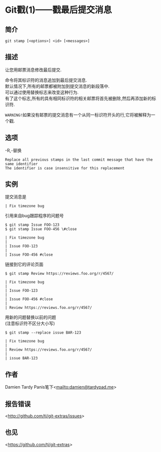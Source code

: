 
# Git戳(1)——戳最后提交消息

## 简介

`git stamp [<options>] <id> [<messages>]`

## 描述

让您用邮票消息修改最后提交.

命令将其标识符的消息追加到最后提交消息.\
默认情况下,所有的邮票都被附加到提交消息的新段落中.\
可以通过使用替换标志来改变这种行为.\
有了这个标志,所有的具有相同标识符的相关邮票将首先被删除,然后再添加新的标识符.

`WARNING!`如果没有邮票的提交消息有一个从同一标识符开头的行,它将被解释为一个戳.

## 选项

\-R,-替换

```
Replace all previous stamps in the last commit message that have the same identifier  
The identifier is case insensitive for this replacement
```

## 实例

提交消息是

```
| Fix timezone bug
```

引用来自bug跟踪程序的问题号

```
$ git stamp Issue FOO-123
$ git stamp Issue FOO-456 \#close

| Fix timezone bug
|
| Issue FOO-123
|
| Issue FOO-456 #close
```

链接到它的评论页面

```
$ git stamp Review https://reviews.foo.org/r/4567/

| Fix timezone bug
|
| Issue FOO-123
|
| Issue FOO-456 #close
|
| Review https://reviews.foo.org/r/4567/
```

用新的问题替换以前的问题\
(注意标识符不区分大小写)

```
$ git stamp --replace issue BAR-123

| Fix timezone bug
|
| Review https://reviews.foo.org/r/4567/
|
| issue BAR-123
```

## 作者

Damien Tardy Panis笔下\<<mailto:damien@tardypad.me>>

## 报告错误

\<<http://github.com/tj/git-extras/issues>>

## 也见

\<<https://github.com/tj/git-extras>>

